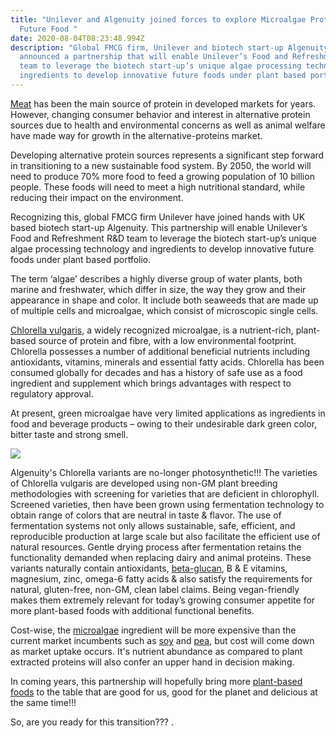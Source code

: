 ```yaml
---
title: "Unilever and Algenuity joined forces to explore Microalgae Protein as a
  Future Food "
date: 2020-08-04T08:23:48.994Z
description: "Global FMCG firm, Unilever and biotech start-up Algenuity have
  announced a partnership that will enable Unilever’s Food and Refreshment R&D
  team to leverage the biotech start-up’s unique algae processing technology and
  ingredients to develop innovative future foods under plant based portfolio. "
---
```

[Meat](https://amzn.to/3ikqWaU) has been the main source of protein in developed markets for years. However, changing consumer behavior and interest in alternative protein sources due to health and environmental concerns as well as animal welfare have made way for growth in the alternative-proteins market.

Developing alternative protein sources represents a significant step forward in transitioning to a new sustainable food system. By 2050, the world will need to produce 70% more food to feed a growing population of 10 billion people. These foods will need to meet a high nutritional standard, while reducing their impact on the environment.

Recognizing this, global FMCG firm Unilever have joined hands with UK based biotech start-up Algenuity. This partnership will enable Unilever’s Food and Refreshment R&D team to leverage the biotech start-up’s unique algae processing technology and ingredients to develop innovative future foods under plant based portfolio. 

The term ‘algae’ describes a highly diverse group of water plants, both marine and freshwater, which differ in size, the way they grow and their appearance in shape and color. It include both seaweeds that are made up of multiple cells and microalgae, which consist of microscopic single cells. 

[Chlorella vulgaris](https://amzn.to/33bHpaW), a widely recognized microalgae, is a nutrient-rich, plant-based source of protein and fibre, with a low environmental footprint. Chlorella possesses a number of additional beneficial nutrients including antioxidants, vitamins, minerals and essential fatty acids. Chlorella has been consumed globally for decades and has a history of safe use as a food ingredient and supplement which brings advantages with respect to regulatory approval. 

At present, green microalgae have very limited applications as ingredients in food and beverage products – owing to their undesirable dark green color, bitter taste and strong smell.

![](/img/343-19-chlorella_image_020519.jpg)

Algenuity's Chlorella variants are no-longer photosynthetic!!! The varieties of Chlorella vulgaris are developed using non-GM plant breeding methodologies with screening for varieties that are deficient in chlorophyll. Screened varieties, then have been grown using fermentation technology to obtain range of colors that are neutral in taste & flavor. The use of fermentation systems not only allows sustainable, safe, efficient, and reproducible production at large scale but also facilitate the efficient use of natural resources. Gentle drying process after fermentation retains the functionality demanded when replacing dairy and animal proteins. These variants naturally contain antioxidants, [beta-glucan](https://amzn.to/3m6R5MA), B & E vitamins, magnesium, zinc, omega-6 fatty acids & also satisfy the requirements for natural, gluten-free, non-GM, clean label claims. Being vegan-friendly makes them extremely relevant for today’s growing consumer appetite for more plant-based foods with additional functional benefits. 

Cost-wise, the [microalgae](https://amzn.to/2FcT5SO) ingredient will be more expensive than the current market incumbents such as [soy](https://amzn.to/3bSzfbz) and [pea](https://amzn.to/3ifaN6u), but cost will come down as market uptake occurs. It's nutrient abundance as compared to plant extracted proteins will also confer an upper hand in decision making.

In coming years, this partnership will hopefully bring more [plant-based foods](https://amzn.to/2FjFqZM) to the table that are good for us, good for the planet and delicious at the same time!!!

So, are you ready for this transition??? .